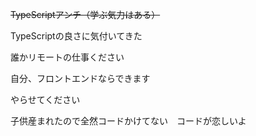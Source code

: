 ~~TypeScriptアンチ（学ぶ気力はある）~~

TypeScriptの良さに気付いてきた

誰かリモートの仕事ください

自分、フロントエンドならできます

やらせてください

子供産まれたので全然コードかけてない　コードが恋しいよ

<!--
**shibaTT/shibaTT** is a ✨ _special_ ✨ repository because its `README.md` (this file) appears on your GitHub profile.

Here are some ideas to get you started:

- 🔭 I’m currently working on ...
- 🌱 I’m currently learning ...
- 👯 I’m looking to collaborate on ...
- 🤔 I’m looking for help with ...
- 💬 Ask me about ...
- 📫 How to reach me: ...
- 😄 Pronouns: ...
- ⚡ Fun fact: ...
-->
